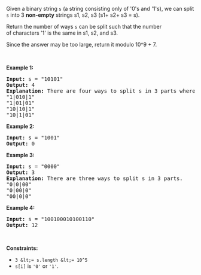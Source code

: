 Given a binary string `` s `` (a string consisting only of '0's and '1's),&nbsp;we can split `` s ``&nbsp;into 3 __non-empty__ strings s1, s2, s3 (s1+ s2+ s3 = s).

Return the number of ways `` s `` can be split such that the number of&nbsp;characters '1' is the same in s1, s2, and s3.

Since the answer&nbsp;may be too large,&nbsp;return it modulo&nbsp;10^9 + 7.

&nbsp;

__Example 1:__

<pre>
<strong>Input:</strong> s = "10101"
<strong>Output:</strong> 4
<strong>Explanation:</strong> There are four ways to split s in 3 parts where each part contain the same number of letters '1'.
"1|010|1"
"1|01|01"
"10|10|1"
"10|1|01"
</pre>

__Example 2:__

<pre>
<strong>Input:</strong> s = "1001"
<strong>Output:</strong> 0
</pre>

__Example 3:__

<pre>
<strong>Input:</strong> s = "0000"
<strong>Output:</strong> 3
<strong>Explanation:</strong> There are three ways to split s in 3 parts.
"0|0|00"
"0|00|0"
"00|0|0"
</pre>

__Example 4:__

<pre>
<strong>Input:</strong> s = "100100010100110"
<strong>Output:</strong> 12
</pre>

&nbsp;

__Constraints:__

*   `` 3 &lt;= s.length &lt;= 10^5 ``
*   `` s[i] `` is `` '0' ``&nbsp;or&nbsp;`` '1' ``.
